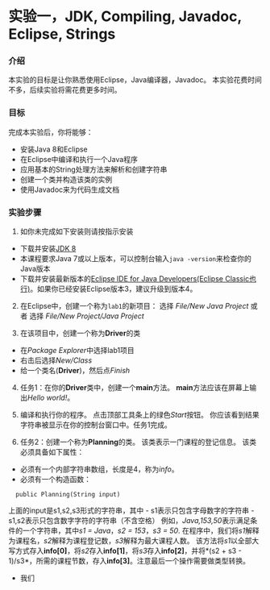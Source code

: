 实验一，JDK, Compiling, Javadoc, Eclipse, Strings
======

### 介绍

本实验的目标是让你熟悉使用Eclipse，Java编译器，Javadoc。 本实验花费时间不多，后续实验将需花费更多时间。

### 目标

完成本实验后，你将能够：
- 安装Java 8和Eclipse
- 在Eclipse中编译和执行一个Java程序
- 应用基本的String处理方法来解析和创建字符串
- 创建一个类并构造该类的实例
- 使用Javadoc来为代码生成文档

### 实验步骤
1. 如你未完成如下安装则请按指示安装
  - 下载并安装[JDK 8](http://www.oracle.com/technetwork/java/javase/downloads/jdk8-downloads-2133151.html)
  - 本课程要求Java 7或以上版本，可以控制台输入`java -version`来检查你的Java版本
  - 下载并安装最新版本的[Eclipse IDE for Java Developers(Eclipse Classic也行)](http://www.eclipse.org/downloads/)。如果你已经安装Eclipse版本3，建议升级到版本4。

2. 在Eclipse中，创建一个称为`lab1`的新项目：
  选择 *File/New Java Project* 
  或者
  选择 *File/New Project/Java Project*

3. 在该项目中，创建一个称为**Driver**的类
  - 在*Package Explorer*中选择lab1项目
  - 右击后选择*New/Class*
  - 给一个类名(**Driver**)，然后点*Finish*

4. 任务1：在你的**Driver**类中，创建一个**main**方法。 **main**方法应该在屏幕上输出*Hello world!*。

5. 编译和执行你的程序。 点击顶部工具条上的绿色*Start*按钮。 你应该看到结果字符串被显示在你的控制台窗口中。任务1完成。

6. 任务2：创建一个称为**Planning**的类。 该类表示一门课程的登记信息。 该类必须具备如下属性：
  - 必须有一个内部字符串数组，长度是4，称为*info*。
  - 必须有一个构造函数：
  ```code
    public Planning(String input)
  ```
  上面的input是s1,s2,s3形式的字符串，其中 
    - s1表示只包含字母数字的字符串
    - s1,s2表示只包含数字字符的字符串（不含空格）
   例如，*Java,153,50*表示满足条件的一个字符串，其中*s1 = Java*，*s2 = 153*，*s3 = 50*. 在程序中，我们将*s1*解释为课程名，*s2*解释为课程登记数，*s3*解释为最大课程人数。
   该方法将*s1*以全部大写方式存入**info[0]**，将*s2*存入**info[1]**，将*s3*存入**info[2]**，并将*(s2 + s3 - 1)/s3*，所需的课程节数，存入**info[3]**。注意最后一个操作需要做类型转换。
  - 我们


 